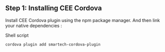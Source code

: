 ## Step 1: Installing CEE Cordova

Install CEE Cordova plugin using the npm package manager. And then link your native dependencies :

Shell script
```
cordova plugin add smartech-cordova-plugin
```